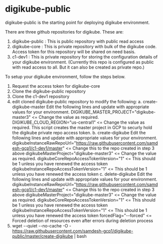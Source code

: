 # digikube-public

digikube-public is the starting point for deploying digikube environment.

There are three github repositories for digikube.  These are:
1. digikube-public : This is public repository with public read access
2. digikube-core : This is private repository with bulk of the digikube code.  Access token for this repository will be shared on need basis.
3. c1-dev1 : This is private repository for storing the configuration details of your digikube environment. (Currently this repo is configured as public with read access to all.  But it can also be created as private repo.)

To setup your digikube environment, follow the steps below.

1. Request the access token for digikube-core
2. Clone the digikube-public repository
3. Clone the c1-dev1 repository
4. edit cloned digikube-public repository to modify the following:
		a. create-digikube-master
				Edit the following lines and update with appropriate values for your environment.
					DIGIKUBE_MASTER_PROJECT="digikube-master3"   <= Change the value as required.
					DIGIKUBE_CLOUD_REGION="us-central1"			 <= Change the value as required.
				This script creates the master project in GCP to securly hold the digikube private repo access token.
		b. create-digikube
				Edit the following lines and update with appropriate values for your environment.
					digikubeInstanceRawRepoUrl="https://raw.githubusercontent.com/samdesh-gcp1/c1-dev1/master"  <= Change this to the repo created in step 3 above
					digikubeMasterProject="digikube-master3"     <= Change the value as required.
					digikubeCoreRepoAccessTokenVersion="1"		 <= This should be 1 unless you have renewed the access token
					digikubeInstanceRepoAccessTokenVersion="1"	 <= This should be 1 unless you have renewed the access token
		c. delete-digikube
				Edit the following lines and update with appropriate values for your environment.
					digikubeInstanceRawRepoUrl="https://raw.githubusercontent.com/samdesh-gcp1/c1-dev1/master"  <= Change this to the repo created in step 3 above
					digikubeMasterProject="digikube-master3"     <= Change the value as required.
					digikubeCoreRepoAccessTokenVersion="1"		 <= This should be 1 unless you have renewed the access token
					digikubeInstanceRepoAccessTokenVersion="1"	 <= This should be 1 unless you have renewed the access token
					forcedFlag="--forced"                        <= Forced deletion of resources even after errors during deletion process
5.  wget --quiet --no-cache -O - https://raw.githubusercontent.com/samdesh-gcp1/digikube-public/master/create-digikube | bash



